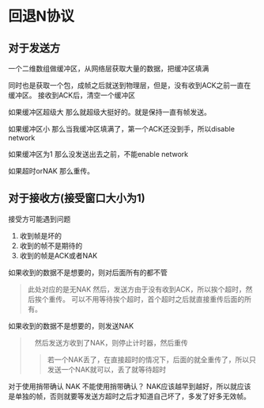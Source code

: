 # 回退N协议

## 对于发送方

一个二维数组做缓冲区，从网络层获取大量的数据，把缓冲区填满

同时也是获取一个包，成帧之后就送到物理层，但是，没有收到ACK之前一直在缓冲区。
接收到ACK后，清空一个缓冲区

如果缓冲区超级大
那么就超级大挺好的。就是保持一直有帧发送。

如果缓冲区小
那么当我缓冲区填满了，第一个ACK还没到手，所以disable network

如果缓冲区为1
那么没发送出去之前，不能enable network

如果超时orNAK
那么重传。


## 对于接收方(接受窗口大小为1)


接受方可能遇到问题
1. 收到帧是坏的
2. 收到的帧不是期待的
3. 收到的帧是ACK或者NAK

如果收到的数据不是想要的，则对后面所有的都不管
> 此处对应的是无NAK
> 然后，发送方由于没有收到ACK，所以挨个超时，然后挨个重传。
> 可以不用等待挨个超时，首个超时之后就直接重传后面的所有。

如果收到的数据不是想要的，则发送NAK
>　然后发送方收到了NAK，则停止计时器，然后重传 
>>  若一个NAK丢了，在直接超时的情况下，后面的就全重传了，所以只发送一个NAK就可以，丢了就等待超时

对于使用捎带确认
NAK 不能使用捎带确认？
NAK应该越早到越好，所以就应该是单独的帧，否则就要等发送方超时之后才知道自己坏了，多发了好多无效帧。


